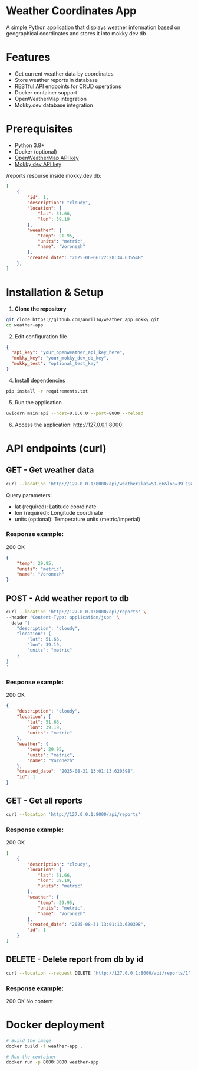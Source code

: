 # Weather Coordinates App
A simple Python application that displays weather information based on geographical coordinates and stores it into mokky dev db

# Features

- Get current weather data by coordinates
- Store weather reports in database
- RESTful API endpoints for CRUD operations
- Docker container support
- OpenWeatherMap integration
- Mokky.dev database integration

# Prerequisites

- Python 3.8+
- Docker (optional)
- [OpenWeatherMap API key](https://openweathermap.org/api)
- [Mokky dev API key](https://mokky.dev/projects)

/reports resourse inside mokky.dev db:
```json
[
    {
        "id": 1,
        "description": "cloudy",
        "location": {
            "lat": 51.66,
            "lon": 39.19
        },
        "weeather": {
            "temp": 21.95,
            "units": "metric",
            "name": "Voronezh"
        },
        "created_date": "2025-06-06T22:28:34.635548"
    },
]
```

# Installation & Setup

1. **Clone the repository**
```bash
git clone https://github.com/anril14/weather_app_mokky.git
cd weather-app
```
2. Edit configuration file
```json
{
  "api_key": "your_openweather_api_key_here",
  "mokky_key": "your_mokky_dev_db_key",
  "mokky_test": "optional_test_key"
}
```
4. Install dependencies
```bash
pip install -r requirements.txt
```
5. Run the application
```bash
uvicorn main:api --host=0.0.0.0 --port=8000 --reload
```
6. Access the application: http://127.0.0.1:8000

# API endpoints (curl)
## GET - Get weather data
```bash
curl --location 'http://127.0.0.1:8000/api/weather?lat=51.66&lon=39.19&units=metric'
```
Query parameters:
* lat (required): Latitude coordinate
* lon (required): Longitude coordinate
* units (optional): Temperature units (metric/imperial)
### Response example:
200 OK
```json
{
    "temp": 29.95,
    "units": "metric",
    "name": "Voronezh"
}
```

## POST - Add weather report to db
```bash
curl --location 'http://127.0.0.1:8000/api/reports' \
--header 'Content-Type: application/json' \
--data '{
    "description": "cloudy",
    "location": {
        "lat": 51.66,
        "lon": 39.19,
        "units": "metric"
    }
}
'
```
### Response example:
200 OK
```json
{
    "description": "cloudy",
    "location": {
        "lat": 51.66,
        "lon": 39.19,
        "units": "metric"
    },
    "weather": {
        "temp": 29.95,
        "units": "metric",
        "name": "Voronezh"
    },
    "created_date": "2025-08-31 13:01:13.620398",
    "id": 1
}
```

## GET - Get all reports
```bash
curl --location 'http://127.0.0.1:8000/api/reports'
```
### Response example:
200 OK
```json
[
    {
        "description": "cloudy",
        "location": {
            "lat": 51.66,
            "lon": 39.19,
            "units": "metric"
        },
        "weather": {
            "temp": 29.95,
            "units": "metric",
            "name": "Voronezh"
        },
        "created_date": "2025-08-31 13:01:13.620398",
        "id": 1
    }
]
```

## DELETE - Delete report from db by id
```bash
curl --location --request DELETE 'http://127.0.0.1:8000/api/reports/1'
```
### Response example:
200 OK
No content

# Docker deployment
```bash
# Build the image
docker build -t weather-app .

# Run the container
docker run -p 8000:8000 weather-app
```
